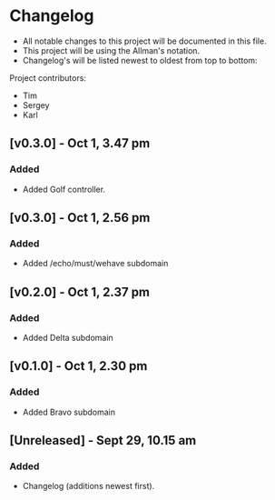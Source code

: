 # Changelog
- All notable changes to this project will be documented in this file.
- This project will be using the Allman's notation.
- Changelog's will be listed newest to oldest from top to bottom:

Project contributors:
- Tim
- Sergey
- Karl



## [v0.3.0] - Oct 1, 3.47 pm
### Added
- Added Golf controller.

## [v0.3.0] - Oct 1, 2.56 pm
### Added
- Added /echo/must/wehave subdomain

## [v0.2.0] - Oct 1, 2.37 pm
### Added
- Added Delta subdomain

## [v0.1.0] - Oct 1, 2.30 pm
### Added
- Added Bravo subdomain

## [Unreleased] - Sept 29, 10.15 am
### Added
- Changelog (additions newest first).

